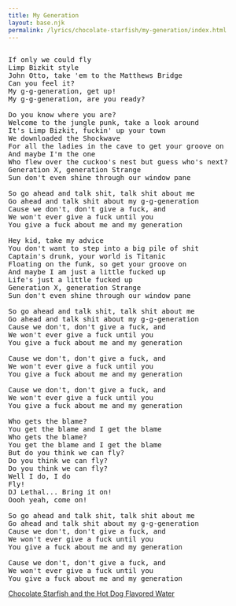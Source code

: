 ```yaml
---
title: My Generation
layout: base.njk
permalink: /lyrics/chocolate-starfish/my-generation/index.html
---
```

<pre>

If only we could fly
Limp Bizkit style
John Otto, take 'em to the Matthews Bridge
Can you feel it?
My g-g-generation, get up!
My g-g-generation, are you ready?

Do you know where you are?
Welcome to the jungle punk, take a look around
It's Limp Bizkit, fuckin' up your town
We downloaded the Shockwave
For all the ladies in the cave to get your groove on
And maybe I'm the one
Who flew over the cuckoo's nest but guess who's next?
Generation X, generation Strange
Sun don't even shine through our window pane

So go ahead and talk shit, talk shit about me
Go ahead and talk shit about my g-g-generation
Cause we don't, don't give a fuck, and
We won't ever give a fuck until you
You give a fuck about me and my generation

Hey kid, take my advice
You don't want to step into a big pile of shit
Captain's drunk, your world is Titanic
Floating on the funk, so get your groove on
And maybe I am just a little fucked up
Life's just a little fucked up
Generation X, generation Strange
Sun don't even shine through our window pane

So go ahead and talk shit, talk shit about me
Go ahead and talk shit about my g-g-generation
Cause we don't, don't give a fuck, and
We won't ever give a fuck until you
You give a fuck about me and my generation

Cause we don't, don't give a fuck, and
We won't ever give a fuck until you
You give a fuck about me and my generation

Cause we don't, don't give a fuck, and
We won't ever give a fuck until you
You give a fuck about me and my generation

Who gets the blame?
You get the blame and I get the blame
Who gets the blame?
You get the blame and I get the blame
But do you think we can fly?
Do you think we can fly?
Do you think we can fly?
Well I do, I do
Fly!
DJ Lethal... Bring it on!
Oooh yeah, come on!

So go ahead and talk shit, talk shit about me
Go ahead and talk shit about my g-g-generation
Cause we don't, don't give a fuck, and
We won't ever give a fuck until you
You give a fuck about me and my generation

Cause we don't, don't give a fuck, and
We won't ever give a fuck until you
You give a fuck about me and my generation
</pre>

[Chocolate Starfish and the Hot Dog Flavored Water](/lyrics/chocolate-starfish/)
